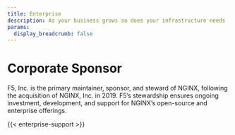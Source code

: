 ```yaml
---
title: Enterprise
description: As your business grows so does your infrastructure needs
params:
  display_breadcrumb: false
---
```


# Corporate Sponsor

F5, Inc. is the primary maintainer, sponsor, and steward of NGINX, following the acquisition of NGINX, Inc. in 2019.
F5’s stewardship ensures ongoing investment, development, and support for NGINX’s open-source and enterprise offerings.

{{< enterprise-support >}} 
